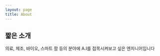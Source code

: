 ```yaml
---
layout: page
title: About
---
```


## 짧은 소개
<p class="message">
  의료, 제조, 바이오, 스마트 팜 등의 분야에 A.I를 접목시켜보고 싶은 엔지니어입니다
</p>
